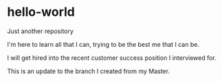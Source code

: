 # hello-world
Just another repository

I'm here to learn all that I can, trying to be the best me that I can be.

I will get hired into the recent customer success position I interviewed for.

This is an update to the branch I created from my Master.
